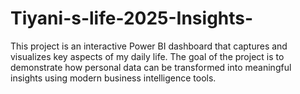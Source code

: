 # Tiyani-s-life-2025-Insights-
This project is an interactive Power BI dashboard that captures and visualizes key aspects of my daily life. The goal of the project is to demonstrate how personal data can be transformed into meaningful insights using modern business intelligence tools.
